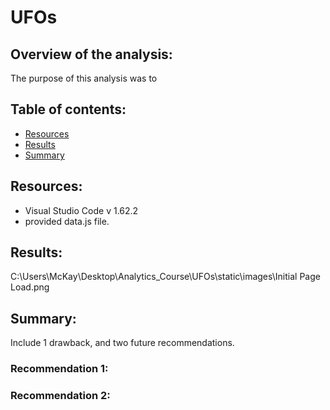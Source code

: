 # UFOs

## Overview of the analysis:

The purpose of this analysis was to 

## Table of contents:
* [Resources](#resources)
* [Results](#results)
* [Summary](#summary)

## Resources:
- Visual Studio Code v 1.62.2
- provided data.js file.

## Results:

C:\Users\McKay\Desktop\Analytics_Course\UFOs\static\images\Initial Page Load.png

## Summary:

Include 1 drawback, and two future recommendations.

### Recommendation 1:

### Recommendation 2:
